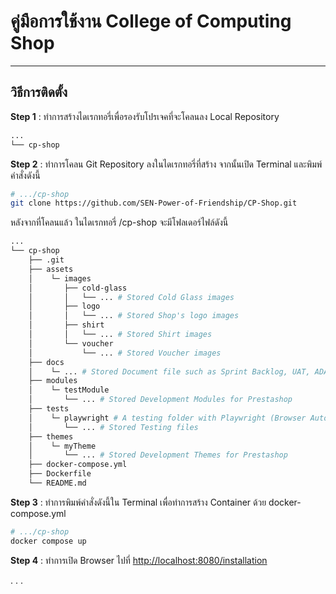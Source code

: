 # คู่มือการใช้งาน College of Computing Shop

---

## วิธีการติดตั้ง

**Step 1** : ทำการสร้างไดเรกทอรี่เพื่อรองรับโปรเจคที่จะโคลนลง Local Repository

```bash
...
└── cp-shop
```

**Step 2** : ทำการโคลน Git Repository ลงในไดเรกทอรี่ที่สร้าง จากนั้นเปิด Terminal และพิมพ์คำสั่งดังนี้

```bash
# .../cp-shop
git clone https://github.com/SEN-Power-of-Friendship/CP-Shop.git
```

หลังจากที่โคลนแล้ว ในไดเรกทอรี่ /cp-shop จะมีโฟลเดอร์ไฟล์ดังนี้

```bash
...
└── cp-shop
    ├── .git
    ├── assets
    │    └─ images
    │       ├── cold-glass
    │       │   └── ... # Stored Cold Glass images
    │       ├── logo
    │       │   └── ... # Stored Shop's logo images
    │       ├── shirt
    │       │   └── ... # Stored Shirt images
    │       └── voucher
    │           └── ... # Stored Voucher images
    ├── docs
    │    └─ ... # Stored Document file such as Sprint Backlog, UAT, ADAPT Blueprint about each sprint.
    ├── modules
    │    └─ testModule
    │       └── ... # Stored Development Modules for Prestashop
    ├── tests
    │    └─ playwright # A testing folder with Playwright (Browser Automated Test)
    │       └── ... # Stored Testing files
    ├── themes
    │    └─ myTheme
    │       └── ... # Stored Development Themes for Prestashop
    ├── docker-compose.yml
    ├── Dockerfile
    └── README.md
```

**Step 3** : ทำการพิมพ์คำสั่งดังนี้ใน Terminal เพื่อทำการสร้าง Container ด้วย docker-compose.yml

```bash
# .../cp-shop
docker compose up
```

**Step 4** : ทำการเปิด Browser ไปที่ <http://localhost:8080/installation>

. . .
